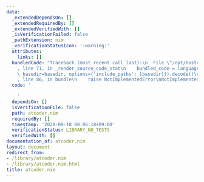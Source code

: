```yaml
---
data:
  _extendedDependsOn: []
  _extendedRequiredBy: []
  _extendedVerifiedWith: []
  _isVerificationFailed: false
  _pathExtension: nim
  _verificationStatusIcon: ':warning:'
  attributes:
    links: []
  bundledCode: "Traceback (most recent call last):\n  File \"/opt/hostedtoolcache/Python/3.10.0/x64/lib/python3.10/site-packages/onlinejudge_verify/documentation/build.py\"\
    , line 71, in _render_source_code_stat\n    bundled_code = language.bundle(stat.path,\
    \ basedir=basedir, options={'include_paths': [basedir]}).decode()\n  File \"/opt/hostedtoolcache/Python/3.10.0/x64/lib/python3.10/site-packages/onlinejudge_verify/languages/nim.py\"\
    , line 86, in bundle\n    raise NotImplementedError\nNotImplementedError\n"
  code: '

    '
  dependsOn: []
  isVerificationFile: false
  path: atcoder.nim
  requiredBy: []
  timestamp: '2020-09-18 00:06:18+09:00'
  verificationStatus: LIBRARY_NO_TESTS
  verifiedWith: []
documentation_of: atcoder.nim
layout: document
redirect_from:
- /library/atcoder.nim
- /library/atcoder.nim.html
title: atcoder.nim
---
```

